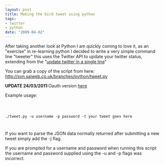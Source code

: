 ```yaml
--- 
layout: post
title: Making the bird tweet using python
tags: 
- twitter
- python
date: "2009-04-02"
---
```

After taking another look at Python I am quickly coming to love it, as an "exercise" in re-learning python I decided to write a very simple command line "tweeter" this uses the Twitter API to update your twitter status, extending from the "<a href="http://www.saiweb.co.uk/linux/update-twitter-in-a-single-line">update twitter in a single line</a>"

You can grab a copy of the script from here: <a href="http://svn.saiweb.co.uk/branches/python/tweet.py">http://svn.saiweb.co.uk/branches/python/tweet.py</a>

<strong>UPDATE 24/03/2011:</strong>Oauth version <a href="https://github.com/Oneiroi/nagios_addons/blob/master/twitter/nagios_bot.py">here</a>

Example usage:

<code lang="bash">


./tweet.py -u username -p password -t your tweet goes here


</code>

If you want to parse the JSON data normally returned after submitting a new tweet simply add the -j flag.

If you are prompted for a username and password when running this script the username and password supplied using the -u and -p flags was incorrect.






